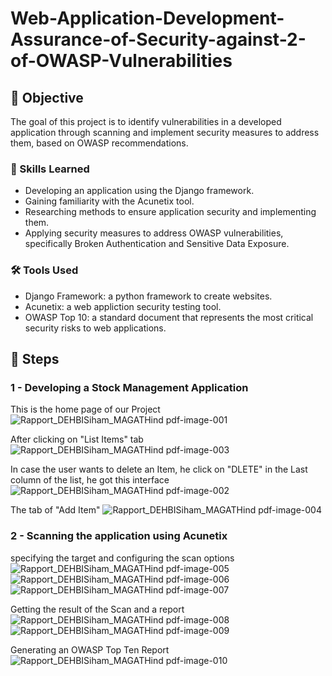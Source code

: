 # Web-Application-Development-Assurance-of-Security-against-2-of-OWASP-Vulnerabilities

## 🎯 Objective
The goal of this project is to identify vulnerabilities in a developed application through scanning and implement security measures to address them, based on OWASP recommendations.


### 💪 Skills Learned
- Developing an application using the Django framework.
- Gaining familiarity with the Acunetix tool.
- Researching methods to ensure application security and implementing them.
- Applying security measures to address OWASP vulnerabilities, specifically Broken Authentication and Sensitive Data Exposure.

### 🛠️ Tools Used

- Django Framework: a python framework to create websites.
- Acunetix: a web appliction security testing tool. 
- OWASP Top 10: a standard document that represents the most critical security risks to web applications.

## 📌 Steps
### 1 - Developing a Stock Management Application
This is the home page of our Project
![Rapport_DEHBISiham_MAGATHind pdf-image-001](https://github.com/user-attachments/assets/a2cdbe42-4305-4447-bae9-d9bcbaed1216)

After clicking on "List Items" tab
![Rapport_DEHBISiham_MAGATHind pdf-image-003](https://github.com/user-attachments/assets/fa92f9df-aac2-49f9-a81d-d16bc4ee5eea)

In case the user wants to delete an Item, he click on "DLETE" in the Last column of the list, he got this interface
![Rapport_DEHBISiham_MAGATHind pdf-image-002](https://github.com/user-attachments/assets/cf1f0f93-6e5d-4ebf-a067-400a97879727)

The tab of "Add Item"
![Rapport_DEHBISiham_MAGATHind pdf-image-004](https://github.com/user-attachments/assets/3073d056-ae2a-48d4-a42b-0f627a47fb2f)

### 2 - Scanning the application using Acunetix
specifying the target and configuring the scan options
![Rapport_DEHBISiham_MAGATHind pdf-image-005](https://github.com/user-attachments/assets/32b2a37b-50f2-408f-852e-847c4085f9b3)
![Rapport_DEHBISiham_MAGATHind pdf-image-006](https://github.com/user-attachments/assets/fb837ae0-1ff4-4f26-a0ba-d3b4415dcba2)
![Rapport_DEHBISiham_MAGATHind pdf-image-007](https://github.com/user-attachments/assets/42ded028-c135-431f-9fe1-0c23757dabd8)

Getting the result of the Scan and a report
![Rapport_DEHBISiham_MAGATHind pdf-image-008](https://github.com/user-attachments/assets/84e76945-d3fa-4eb2-82c4-92db5b91091f)
![Rapport_DEHBISiham_MAGATHind pdf-image-009](https://github.com/user-attachments/assets/f8fad867-c4c7-48b1-a364-193bc7aed717)

Generating an OWASP Top Ten Report
![Rapport_DEHBISiham_MAGATHind pdf-image-010](https://github.com/user-attachments/assets/374356ae-e453-4733-bbf4-a2e96366c02b)

